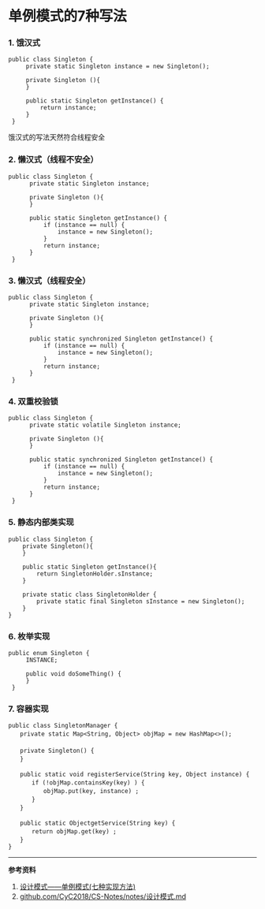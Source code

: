 # 单例模式的7种写法

### 1. 饿汉式  

```
public class Singleton {  
     private static Singleton instance = new Singleton();  
     
     private Singleton (){
     }
     
     public static Singleton getInstance() {  
         return instance;  
     }  
 }
```

饿汉式的写法天然符合线程安全

### 2. 懒汉式（线程不安全）  

```
public class Singleton {  
      private static Singleton instance;  
      
      private Singleton (){
      }   
      
      public static Singleton getInstance() {  
          if (instance == null) {  
              instance = new Singleton();  
          }  
          return instance;  
      }  
 }  
```

### 3. 懒汉式（线程安全）  

```
public class Singleton {  
      private static Singleton instance;  
      
      private Singleton (){
      }   
      
      public static synchronized Singleton getInstance() {  
          if (instance == null) {  
              instance = new Singleton();  
          }  
          return instance;  
      }  
 }  
```


### 4. 双重校验锁  

```
public class Singleton {  
      private static volatile Singleton instance;  
      
      private Singleton (){
      }
      
      public static synchronized Singleton getInstance() {  
          if (instance == null) {  
              instance = new Singleton();  
          }  
          return instance;  
      }  
 }  
```

### 5. 静态内部类实现  

```
public class Singleton { 
    private Singleton(){
    }
    
    public static Singleton getInstance(){  
        return SingletonHolder.sInstance;  
    }  
    
    private static class SingletonHolder {  
        private static final Singleton sInstance = new Singleton();  
    }  
}
```


### 6. 枚举实现  

```
public enum Singleton {  
     INSTANCE;  
     
     public void doSomeThing() {  
     }  
 }  
```


### 7. 容器实现  

```
public class SingletonManager { 
　　private static Map<String, Object> objMap = new HashMap<>();
　　
　　private Singleton() { 
　　}

　　public static void registerService(String key, Object instance) {
　　　　if (!objMap.containsKey(key) ) {
　　　　　　objMap.put(key, instance) ;
　　　　}
　　}

　　public static ObjectgetService(String key) {
　　　　return objMap.get(key) ;
　　}
}
```



-----
**参考资料**

1. [设计模式——单例模式(七种实现方法)](https://www.cnblogs.com/dingxiansen/p/9353254.html)
2. [github.com/CyC2018/CS-Notes/notes/设计模式.md]([https://github.com/CyC2018/CS-Notes/blob/master/notes/%E8%AE%BE%E8%AE%A1%E6%A8%A1%E5%BC%8F.md#1-%E5%8D%95%E4%BE%8Bsingleton](https://github.com/CyC2018/CS-Notes/blob/master/notes/设计模式.md#1-单例singleton))

